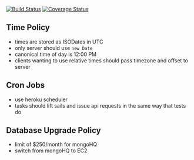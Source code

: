 [![Build Status](https://drone.io/github.com/weo-edu/api/status.png)](https://drone.io/github.com/weo-edu/api/latest)
[![Coverage Status](https://drone.io/github.com/weo-edu/api/files/badge.png)](https://drone.io/github.com/weo-edu/api/files/coverage/lcov-report/index.html)

## Time Policy

- times are stored as ISODates in UTC
- only server should use `new Date`
- canonical time of day is 12:00 PM
- clients wanting to use relative times should pass timezone and offset to server


## Cron Jobs

- use heroku scheduler
- tasks should lift sails and issue api requests in the same way that tests do


## Database Upgrade Policy

- limit of $250/month for mongoHQ
- switch from mongoHQ to EC2

